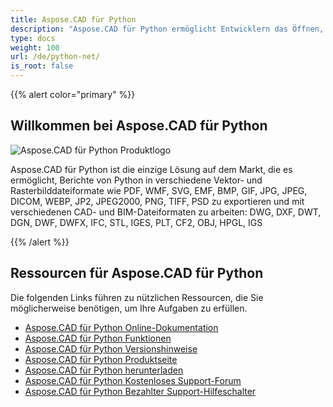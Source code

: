 ```yaml
---
title: Aspose.CAD für Python
description: "Aspose.CAD für Python ermöglicht Entwicklern das Öffnen, Lesen und Verarbeiten von AutoCAD DWG, DXF, DWT und anderen CAD- und BIM-Dateiformaten, wie z.B.: DGN, DWF, DWFX, IFC, STL, IGES, PLT, CF2, OBJ, HPGL, IGS."
type: docs
weight: 100
url: /de/python-net/
is_root: false
---
```


{{% alert color="primary" %}}

## **Willkommen bei Aspose.CAD für Python**

![Aspose.CAD für Python Produktlogo](/cad/_assets/home_4.png)

Aspose.CAD für Python ist die einzige Lösung auf dem Markt, die es ermöglicht, Berichte von Python in verschiedene Vektor- und Rasterbilddateiformate wie PDF, WMF, SVG, EMF, BMP, GIF, JPG, JPEG, DICOM, WEBP, JP2, JPEG2000, PNG, TIFF, PSD zu exportieren und mit verschiedenen CAD- und BIM-Dateiformaten zu arbeiten: DWG, DXF, DWT, DGN, DWF, DWFX, IFC, STL, IGES, PLT, CF2, OBJ, HPGL, IGS

{{% /alert %}}

## **Ressourcen für Aspose.CAD für Python**

Die folgenden Links führen zu nützlichen Ressourcen, die Sie möglicherweise benötigen, um Ihre Aufgaben zu erfüllen.

- [Aspose.CAD für Python Online-Dokumentation](/de/cad/python-net/)
- [Aspose.CAD für Python Funktionen](/de/cad/python-net/features-overview/)
- [Aspose.CAD für Python Versionshinweise](https://releases.aspose.com/cad/python-net/release-notes/)
- [Aspose.CAD für Python Produktseite](https://products.aspose.com/cad/python-net/)
- [Aspose.CAD für Python herunterladen](https://downloads.aspose.com/cad/python-net)
- [Aspose.CAD für Python Kostenloses Support-Forum](https://forum.aspose.com/c/cad/19)
- [Aspose.CAD für Python Bezahlter Support-Hilfeschalter](https://helpdesk.aspose.com/)
